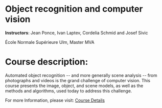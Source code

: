 # Object recognition and computer vision

**Instructors**:
Jean Ponce, Ivan Laptev, Cordelia Schmid and Josef Sivic

École Normale Supérieure Ulm, Master MVA

# Course description:

Automated  object  recognition -- and  more  generally  scene  analysis -- from  photographs  and videos  is  the  grand  challenge  of  computer  vision. This  course  presents  the  image,  object,  and scene models, as well as the methods and algorithms, used today to address this challenge.

For more Information, please visit: [Course Details](https://www.di.ens.fr/willow/teaching/recvis22/)
